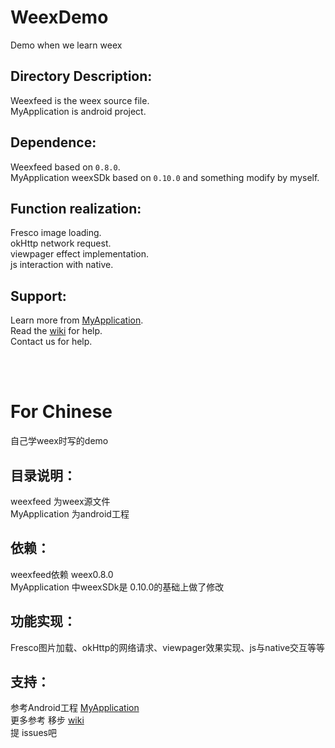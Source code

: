 # WeexDemo

Demo when we learn weex

## Directory Description:

Weexfeed is the weex source file.                                                    
MyApplication is android project.

## Dependence:

Weexfeed based on `0.8.0`.  
MyApplication weexSDk based on `0.10.0` and something modify by myself.

## Function realization:

Fresco image loading.                                                               
okHttp network request.                                                                
viewpager effect implementation.                                           
js interaction with native.

## Support:

Learn more from [MyApplication](https://github.com/wangweiqi23/WeexDemo/tree/master/MyApplication).                                                                                                                                                                                                            
Read the [wiki](https://github.com/wangweiqi23/WeexDemo/wiki) for help.                                                     
Contact us for help.                                                                   

<br>
<br>

# For Chinese

自己学weex时写的demo

## 目录说明：
weexfeed 为weex源文件      
MyApplication 为android工程

## 依赖：
weexfeed依赖 weex0.8.0     
MyApplication 中weexSDk是 0.10.0的基础上做了修改

## 功能实现：
Fresco图片加载、okHttp的网络请求、viewpager效果实现、js与native交互等等

## 支持：
参考Android工程 [MyApplication](https://github.com/wangweiqi23/WeexDemo/tree/master/MyApplication)                 
更多参考 移步 [wiki](https://github.com/wangweiqi23/WeexDemo/wiki)                 
提 issues吧                      
